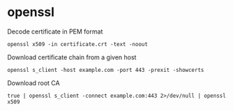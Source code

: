 # openssl

Decode certificate in PEM format

```
openssl x509 -in certificate.crt -text -noout
```

Download certificate chain from a given host

```
openssl s_client -host example.com -port 443 -prexit -showcerts
```

Download root CA

```
true | openssl s_client -connect example.com:443 2>/dev/null | openssl x509
```
